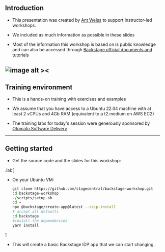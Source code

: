 ## Introduction

- This presentation was created by [Ant Weiss](https://twitter.com/antweiss) to support 
  instructor-led workshops.

- We included as much information as possible in these slides

- Most of the information this workshop is based on is public knowledge and can also be accessed through [Backstage official documents and tutorials](https://backstage.io/docs)

![image alt ><](images/backstage-logo.png)
---

## Training environment

- This is a hands-on training with exercises and examples

- We assume that you have access to a Ubuntu 22.04 machine with at least 2 vCPUs and 4Gb RAM (equivalent to a t2.medium on AWS EC2)

- The training labs for today's session were generously sponsored by [Otomato Software Delivery](https://otomato.io)

---

## Getting started

- Get the source code and the slides for this workshop:

.lab[

- On your Ubuntu VM:

  ```bash
  git clone https://github.com/stagecentral/backstage-workshop.git
  cd backstage-workshop
  ./scripts/setup.sh
  cd ~
  npx @backstage/create-app@latest --skip-install
  # accept all defaults
  cd backstage
  #install the dependencies
  yarn install
  ```

]

- This will create a basic Backstage IDP app that we can start changing.